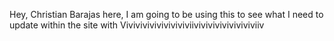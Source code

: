  Hey, Christian Barajas here, I am going to be using this to see what I need to update within the site with Viviviviviviviviviviiviviviviviviviviviiv

 

